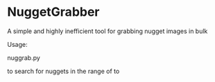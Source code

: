 # NuggetGrabber
A simple and highly inefficient tool for grabbing nugget images in bulk

Usage: 

nuggrab.py <start> <end>

to search for nuggets in the range of <start> to <end>
